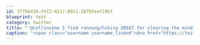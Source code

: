 ```yaml
---
id: 1f76bd10-f4f2-4117-8911-2b7bfeef28bf
blueprint: text
category: twitter
title: "'@collinvine I find running/hiking GREAT for clearing the mind of junk and getting the ideas &amp; solutions flowing!"
caption: '<span class="username username_linked">@<a href="https://twitter.com/collinvine" title="Collin Vine">collinvine</a></span> I find running/hiking GREAT for clearing the mind of junk and getting the ideas &amp; solutions flowing!'
---
```

